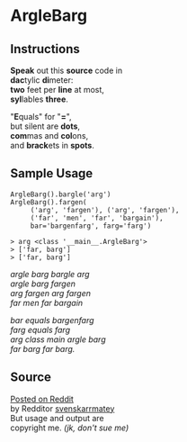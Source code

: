# ArgleBarg

## Instructions

**Speak** out this **source** code in  
**dac**tylic **di**meter:  
**two** feet per **line** at most,  
**syl**lables **three**.

"**E**quals" for "**=**",  
but silent are **dots**,  
**com**mas and **col**ons,  
and **brack**ets in **spots**.

## Sample Usage

```
ArgleBarg().bargle('arg')
ArgleBarg().fargen(
     ('arg', 'fargen'), ('arg', 'fargen'),
     ('far', 'men', 'far', 'bargain'),
     bar='bargenfarg', farg='farg')
```

```
> arg <class '__main__.ArgleBarg'>
> ['far, barg']
> ['far, barg']
```

*argle barg bargle arg*  
*argle barg fargen*  
*arg fargen arg fargen*  
*far men far bargain*

*bar equals bargenfarg*  
*farg equals farg*  
*arg class main argle barg*  
*far barg far barg.*

## Source

[Posted on Reddit](https://www.reddit.com/r/ProgrammerHumor/comments/4qw691/dr_seuss_writes_code/)  
by Redditor [svenskarrmatey](https://www.reddit.com/user/svenskarrmatey)  
But usage and output are  
copyright me. *(jk, don't sue me)*

